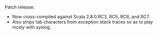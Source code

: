 Patch release:

* Now cross-compiled against Scala 2.8.0.RC3, RC5, RC6, and RC7.
* Also strips tab characters from exception stack traces so as to play nicely
  with syslog.